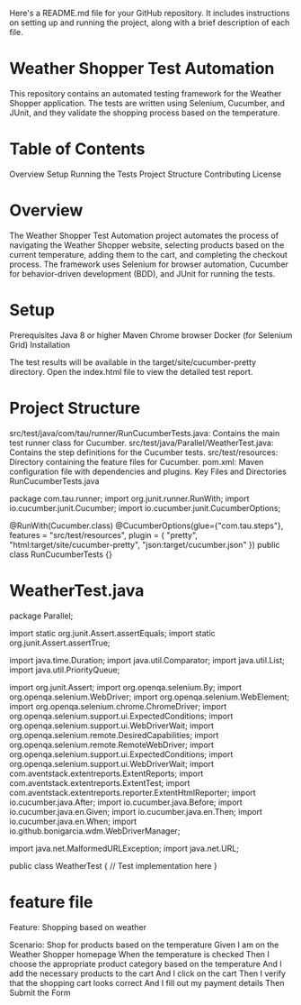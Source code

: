 Here's a README.md file for your GitHub repository. It includes instructions on setting up and running the project, along with a brief description of each file.

# Weather Shopper Test Automation
This repository contains an automated testing framework for the Weather Shopper application. The tests are written using Selenium, Cucumber, and JUnit, and they validate the shopping process based on the temperature.

# Table of Contents
Overview
Setup
Running the Tests
Project Structure
Contributing
License

# Overview
The Weather Shopper Test Automation project automates the process of navigating the Weather Shopper website, selecting products based on the current temperature, adding them to the cart, and completing the checkout process. The framework uses Selenium for browser automation, Cucumber for behavior-driven development (BDD), and JUnit for running the tests.

# Setup
Prerequisites
Java 8 or higher
Maven
Chrome browser
Docker (for Selenium Grid)
Installation

The test results will be available in the target/site/cucumber-pretty directory. Open the index.html file to view the detailed test report.

# Project Structure
src/test/java/com/tau/runner/RunCucumberTests.java: Contains the main test runner class for Cucumber.
src/test/java/Parallel/WeatherTest.java: Contains the step definitions for the Cucumber tests.
src/test/resources: Directory containing the feature files for Cucumber.
pom.xml: Maven configuration file with dependencies and plugins.
Key Files and Directories
RunCucumberTests.java

package com.tau.runner;
import org.junit.runner.RunWith;
import io.cucumber.junit.Cucumber;
import io.cucumber.junit.CucumberOptions;

@RunWith(Cucumber.class)
@CucumberOptions(glue={"com.tau.steps"}, features = "src/test/resources", plugin = { "pretty", "html:target/site/cucumber-pretty", "json:target/cucumber.json" })
public class RunCucumberTests {}
# WeatherTest.java
package Parallel;

import static org.junit.Assert.assertEquals;
import static org.junit.Assert.assertTrue;

import java.time.Duration;
import java.util.Comparator;
import java.util.List;
import java.util.PriorityQueue;

import org.junit.Assert;
import org.openqa.selenium.By;
import org.openqa.selenium.WebDriver;
import org.openqa.selenium.WebElement;
import org.openqa.selenium.chrome.ChromeDriver;
import org.openqa.selenium.support.ui.ExpectedConditions;
import org.openqa.selenium.support.ui.WebDriverWait;
import org.openqa.selenium.remote.DesiredCapabilities;
import org.openqa.selenium.remote.RemoteWebDriver;
import org.openqa.selenium.support.ui.ExpectedConditions;
import org.openqa.selenium.support.ui.WebDriverWait;
import com.aventstack.extentreports.ExtentReports;
import com.aventstack.extentreports.ExtentTest;
import com.aventstack.extentreports.reporter.ExtentHtmlReporter;
import io.cucumber.java.After;
import io.cucumber.java.Before;
import io.cucumber.java.en.Given;
import io.cucumber.java.en.Then;
import io.cucumber.java.en.When;
import io.github.bonigarcia.wdm.WebDriverManager;

import java.net.MalformedURLException;
import java.net.URL;

public class WeatherTest {
    // Test implementation here
}
# feature file
Feature: Shopping based on weather

Scenario: Shop for products based on the temperature
  Given I am on the Weather Shopper homepage
  When the temperature is checked
  Then I choose the appropriate product category based on the temperature
  And I add the necessary products to the cart
  And I click on the cart
  Then I verify that the shopping cart looks correct
  And I fill out my payment details
  Then Submit the Form
